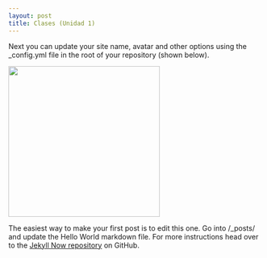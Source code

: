```yaml
---
layout: post
title: Clases (Unidad 1)
---
```


Next you can update your site name, avatar and other options using the _config.yml file in the root of your repository (shown below).

<a aling="center"><img src="https://otroblogsobretics.files.wordpress.com/2011/03/modelo-de-cascada.png" width="300" height="300"></a>

The easiest way to make your first post is to edit this one. Go into /_posts/ and update the Hello World markdown file. For more instructions head over to the [Jekyll Now repository](https://Carlos-F007.github.io) on GitHub.

